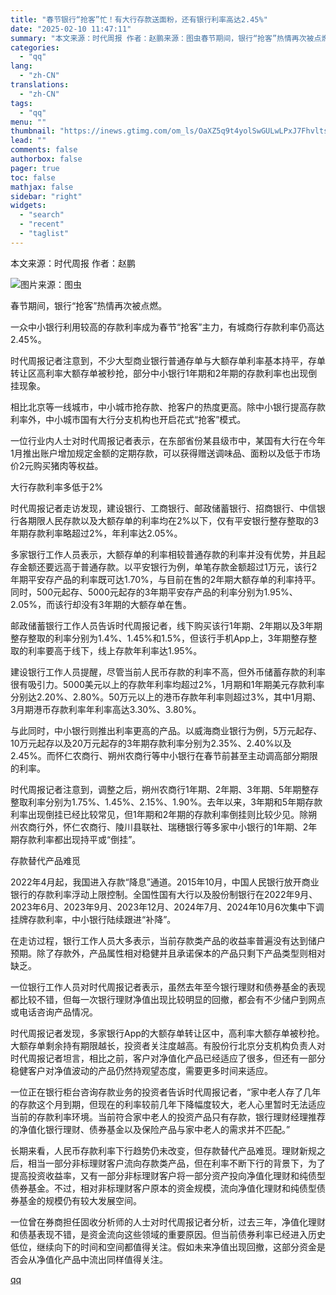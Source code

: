 ```yaml
---
title: "春节银行“抢客”忙！有大行存款送面粉，还有银行利率高达2.45%"
date: "2025-02-10 11:47:11"
summary: "本文来源：时代周报 作者：赵鹏来源：图虫春节期间，银行“抢客”热情再次被点燃。一众中小银行利用较高的..."
categories:
  - "qq"
lang:
  - "zh-CN"
translations:
  - "zh-CN"
tags:
  - "qq"
menu: ""
thumbnail: "https://inews.gtimg.com/om_ls/OaXZ5q9t4yolSwGULwLPxJ7FhvltsivfCq6_qOTNRQIOkAA_640360/0"
lead: ""
comments: false
authorbox: false
pager: true
toc: false
mathjax: false
sidebar: "right"
widgets:
  - "search"
  - "recent"
  - "taglist"
---
```


本文来源：时代周报 作者：赵鹏

![图片](https://inews.gtimg.com/om_bt/OP0In7O0aHoG208ei7Gz2YiqP4cjQ1khVZjyEMEqNuW-cAA/641)来源：图虫

春节期间，银行“抢客”热情再次被点燃。

一众中小银行利用较高的存款利率成为春节“抢客”主力，有城商行存款利率仍高达2.45%。

时代周报记者注意到，不少大型商业银行普通存单与大额存单利率基本持平，存单转让区高利率大额存单被秒抢，部分中小银行1年期和2年期的存款利率也出现倒挂现象。

相比北京等一线城市，中小城市抢存款、抢客户的热度更高。除中小银行提高存款利率外，中小城市国有大行分支机构也开启花式“抢客”模式。

一位行业内人士对时代周报记者表示，在东部省份某县级市中，某国有大行在今年1月推出账户增加规定金额的定期存款，可以获得赠送调味品、面粉以及低于市场价2元购买猪肉等权益。

大行存款利率多低于2%

时代周报记者走访发现，建设银行、工商银行、邮政储蓄银行、招商银行、中信银行各期限人民存款以及大额存单的利率均在2%以下，仅有平安银行整存整取的3年期存款利率略超过2%，年利率达2.05%。

多家银行工作人员表示，大额存单的利率相较普通存款的利率并没有优势，并且起存金额还要远高于普通存款。以平安银行为例，单笔存款金额超过1万元，该行2年期平安存产品的利率既可达1.70%，与目前在售的2年期大额存单的利率持平。同时，500元起存、5000元起存的3年期平安存产品的利率分别为1.95%、2.05%，而该行却没有3年期的大额存单在售。

邮政储蓄银行工作人员告诉时代周报记者，线下购买该行1年期、2年期以及3年期整存整取的利率分别为1.4%、1.45%和1.5%，但该行手机App上，3年期整存整取的利率要高于线下，线上存款年利率达1.95%。

建设银行工作人员提醒，尽管当前人民币存款的利率不高，但外币储蓄存款的利率很有吸引力。5000美元以上的存款年利率均超过2%，1月期和1年期美元存款利率分别达2.20%、2.80%。50万元以上的港币存款年利率则超过3%，其中1月期、3月期港币存款利率年利率高达3.30%、3.80%。

与此同时，中小银行则推出利率更高的产品。以威海商业银行为例，5万元起存、10万元起存以及20万元起存的3年期存款利率分别为2.35%、2.40%以及2.45%。而怀仁农商行、朔州农商行等中小银行在春节前甚至主动调高部分期限的利率。

时代周报记者注意到，调整之后，朔州农商行1年期、2年期、3年期、5年期整存整取利率分别为1.75%、1.45%、2.15%、1.90%。去年以来，3年期和5年期存款利率出现倒挂已经比较常见，但1年期和2年期的存款利率倒挂则比较少见。除朔州农商行外，怀仁农商行、陵川县联社、瑞穗银行等多家中小银行的1年期、2年期存款利率都出现持平或“倒挂”。

存款替代产品难觅

2022年4月起，我国进入存款“降息”通道。2015年10月，中国人民银行放开商业银行的存款利率浮动上限控制。全国性国有大行以及股份制银行在2022年9月、2023年6月、2023年9月、2023年12月、2024年7月、2024年10月6次集中下调挂牌存款利率，中小银行陆续跟进“补降”。

在走访过程，银行工作人员大多表示，当前存款类产品的收益率普遍没有达到储户预期。除了存款外，产品属性相对稳健并且承诺保本的产品只剩下产品类型则相对缺乏。

一位银行工作人员对时代周报记者表示，虽然去年至今银行理财和债券基金的表现都比较不错，但每一次银行理财净值出现比较明显的回撤，都会有不少储户到网点或电话咨询产品情况。

时代周报记者发现，多家银行App的大额存单转让区中，高利率大额存单被秒抢。大额存单剩余持有期限越长，投资者关注度越高。有股份行北京分支机构负责人对时代周报记者坦言，相比之前，客户对净值化产品已经适应了很多，但还有一部分稳健客户对净值波动的产品仍然持观望态度，需要更多时间来适应。

一位正在银行柜台咨询存款业务的投资者告诉时代周报记者，“家中老人存了几年的存款这个月到期，但现在的利率较前几年下降幅度较大，老人心里暂时无法适应当前的存款利率环境。当前符合家中老人的投资产品只有存款，银行理财经理推荐的净值化银行理财、债券基金以及保险产品与家中老人的需求并不匹配。”

长期来看，人民币存款利率下行趋势仍未改变，但存款替代产品难觅。理财新规之后，相当一部分非标理财客户流向存款类产品，但在利率不断下行的背景下，为了提高投资收益率，又有一部分非标理财客户将一部分资产投向净值化理财和纯债型债券基金。不过，相对非标理财客户原本的资金规模，流向净值化理财和纯债型债券基金的规模仍有较大发展空间。

一位曾在券商担任固收分析师的人士对时代周报记者分析，过去三年，净值化理财和债基表现不错，是资金流向这些领域的重要原因。但当前债券利率已经进入历史低位，继续向下的时间和空间都值得关注。假如未来净值出现回撤，这部分资金是否会从净值化产品中流出同样值得关注。

[qq](https://new.qq.com/rain/a/20250210A03B7900)
